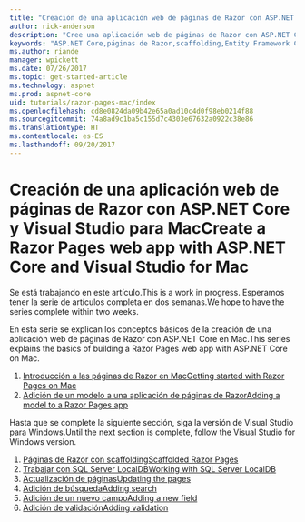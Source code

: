 ```yaml
---
title: "Creación de una aplicación web de páginas de Razor con ASP.NET Core en Mac"
author: rick-anderson
description: "Cree una aplicación web de páginas de Razor con ASP.NET Core y EF Core."
keywords: "ASP.NET Core,páginas de Razor,scaffolding,Entity Framework Core,EF,EF Core,base de datos,mac,macOS,Visual Studio para Mac"
ms.author: riande
manager: wpickett
ms.date: 07/26/2017
ms.topic: get-started-article
ms.technology: aspnet
ms.prod: aspnet-core
uid: tutorials/razor-pages-mac/index
ms.openlocfilehash: cd8e0824da09b42e65a0ad10c4d0f98eb0214f88
ms.sourcegitcommit: 74a8ad9c1ba5c155d7c4303e67632a0922c38e86
ms.translationtype: HT
ms.contentlocale: es-ES
ms.lasthandoff: 09/20/2017
---
```

# <a name="create-a-razor-pages-web-app-with-aspnet-core-and-visual-studio-for-mac"></a><span data-ttu-id="18376-104">Creación de una aplicación web de páginas de Razor con ASP.NET Core y Visual Studio para Mac</span><span class="sxs-lookup"><span data-stu-id="18376-104">Create a Razor Pages web app with ASP.NET Core and Visual Studio for Mac</span></span>

<span data-ttu-id="18376-105">Se está trabajando en este artículo.</span><span class="sxs-lookup"><span data-stu-id="18376-105">This is a work in progress.</span></span> <span data-ttu-id="18376-106">Esperamos tener la serie de artículos completa en dos semanas.</span><span class="sxs-lookup"><span data-stu-id="18376-106">We hope to have the series complete within two weeks.</span></span>

<span data-ttu-id="18376-107">En esta serie se explican los conceptos básicos de la creación de una aplicación web de páginas de Razor con ASP.NET Core en Mac.</span><span class="sxs-lookup"><span data-stu-id="18376-107">This series explains the basics of building a Razor Pages web app with ASP.NET Core on Mac.</span></span>

1. [<span data-ttu-id="18376-108">Introducción a las páginas de Razor en Mac</span><span class="sxs-lookup"><span data-stu-id="18376-108">Getting started with Razor Pages on Mac</span></span>](xref:tutorials/razor-pages-mac/razor-pages-start)
1. [<span data-ttu-id="18376-109">Adición de un modelo a una aplicación de páginas de Razor</span><span class="sxs-lookup"><span data-stu-id="18376-109">Adding a model to a Razor Pages app</span></span>](xref:tutorials/razor-pages-mac/model)


<span data-ttu-id="18376-110">Hasta que se complete la siguiente sección, siga la versión de Visual Studio para Windows.</span><span class="sxs-lookup"><span data-stu-id="18376-110">Until the next section is complete, follow the Visual Studio for Windows version.</span></span>

1. [<span data-ttu-id="18376-111">Páginas de Razor con scaffolding</span><span class="sxs-lookup"><span data-stu-id="18376-111">Scaffolded Razor Pages</span></span>](xref:tutorials/razor-pages/page)
1. [<span data-ttu-id="18376-112">Trabajar con SQL Server LocalDB</span><span class="sxs-lookup"><span data-stu-id="18376-112">Working with SQL Server LocalDB</span></span>](xref:tutorials/razor-pages/sql)
1. [<span data-ttu-id="18376-113">Actualización de páginas</span><span class="sxs-lookup"><span data-stu-id="18376-113">Updating the pages</span></span>](xref:tutorials/razor-pages/da1)
1. [<span data-ttu-id="18376-114">Adición de búsqueda</span><span class="sxs-lookup"><span data-stu-id="18376-114">Adding search</span></span>](xref:tutorials/razor-pages/search)
1. [<span data-ttu-id="18376-115">Adición de un nuevo campo</span><span class="sxs-lookup"><span data-stu-id="18376-115">Adding a new field</span></span>](xref:tutorials/razor-pages/new-field)
1. [<span data-ttu-id="18376-116">Adición de validación</span><span class="sxs-lookup"><span data-stu-id="18376-116">Adding validation</span></span>](xref:tutorials/razor-pages/validation)
